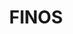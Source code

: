 ---
blog: https://finos.org/blog
facebook: https://facebook.com/finosfoundation
linkedin: https://linkedin.com/company/finosfoundation
logohandle: finos
sort: finos
title: FINOS
twitter: https://x.com/finosfoundation
website: https://www.finos.org/
youtube: https://youtube.com/channel/UCfJAdRALzJ7J7snubrb_Y-Q
---
